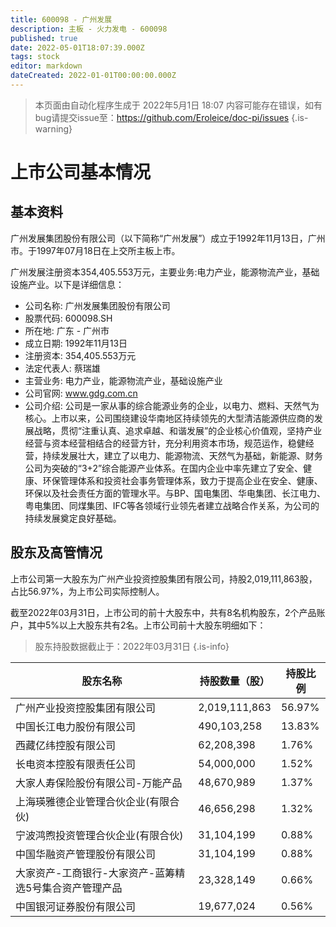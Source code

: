 ```yaml
---
title: 600098 - 广州发展
description: 主板 - 火力发电 - 600098
published: true
date: 2022-05-01T18:07:39.000Z
tags: stock
editor: markdown
dateCreated: 2022-01-01T00:00:00.000Z
---
```


> 本页面由自动化程序生成于 2022年5月1日 18:07
> 内容可能存在错误，如有bug请提交issue至：https://github.com/Eroleice/doc-pi/issues
{.is-warning}

# 上市公司基本情况

## 基本资料

广州发展集团股份有限公司（以下简称“广州发展”）成立于1992年11月13日，广州市。于1997年07月18日在上交所主板上市。

广州发展注册资本354,405.553万元，主要业务:电力产业，能源物流产业，基础设施产业。以下是详细信息：

- 公司名称: 广州发展集团股份有限公司
- 股票代码: 600098.SH
- 所在地: 广东 - 广州市
- 成立日期: 1992年11月13日
- 注册资本: 354,405.553万元
- 法定代表人: 蔡瑞雄
- 主营业务: 电力产业，能源物流产业，基础设施产业
- 公司官网: www.gdg.com.cn
- 公司介绍: 公司是一家从事的综合能源业务的企业，以电力、燃料、天然气为核心。上市以来，公司围绕建设华南地区持续领先的大型清洁能源供应商的发展战略，贯彻“注重认真、追求卓越、和谐发展”的企业核心价值观，坚持产业经营与资本经营相结合的经营方针，充分利用资本市场，规范运作，稳健经营，持续发展壮大，建立了以电力、能源物流、天然气为基础，新能源、财务公司为突破的“3+2”综合能源产业体系。在国内企业中率先建立了安全、健康、环保管理体系和投资社会事务管理体系，致力于提高企业在安全、健康、环保以及社会责任方面的管理水平。与BP、国电集团、华电集团、长江电力、粤电集团、同煤集团、IFC等各领域行业领先者建立战略合作关系，为公司的持续发展奠定良好基础。


## 股东及高管情况

上市公司第一大股东为广州产业投资控股集团有限公司，持股2,019,111,863股，占比56.97%，为上市公司实际控制人。

截至2022年03月31日，上市公司的前十大股东中，共有8名机构股东，2个产品账户，其中5%以上大股东共有2名。上市公司前十大股东明细如下：

> 股东持股数据截止于：2022年03月31日
{.is-info}

| 股东名称 | 持股数量（股） | 持股比例 |
| --- | --- | --- |
| 广州产业投资控股集团有限公司 | 2,019,111,863 | 56.97% |
| 中国长江电力股份有限公司 | 490,103,258 | 13.83% |
| 西藏亿纬控股有限公司 | 62,208,398 | 1.76% |
| 长电资本控股有限责任公司 | 54,000,000 | 1.52% |
| 大家人寿保险股份有限公司-万能产品 | 48,670,989 | 1.37% |
| 上海瑛雅德企业管理合伙企业(有限合伙) | 46,656,298 | 1.32% |
| 宁波鸿煦投资管理合伙企业(有限合伙) | 31,104,199 | 0.88% |
| 中国华融资产管理股份有限公司 | 31,104,199 | 0.88% |
| 大家资产-工商银行-大家资产-蓝筹精选5号集合资产管理产品 | 23,328,149 | 0.66% |
| 中国银河证券股份有限公司 | 19,677,024 | 0.56% |




